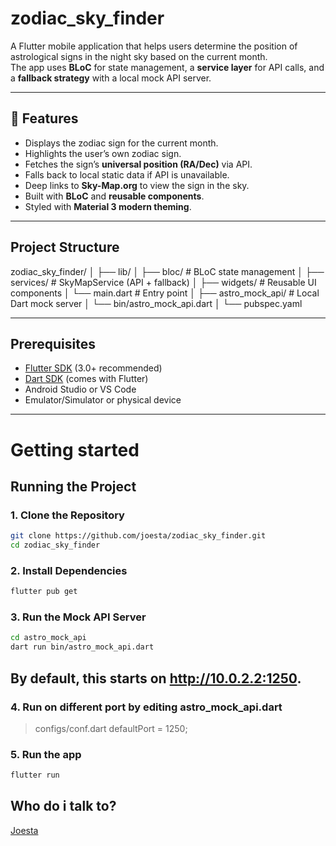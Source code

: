 # zodiac_sky_finder

A Flutter mobile application that helps users determine the position of astrological signs in the night sky based on the current month.  
The app uses **BLoC** for state management, a **service layer** for API calls, and a **fallback strategy** with a local mock API server.

---

## 🚀 Features
- Displays the zodiac sign for the current month.
- Highlights the user’s own zodiac sign.
- Fetches the sign’s **universal position (RA/Dec)** via API.
- Falls back to local static data if API is unavailable.
- Deep links to **Sky-Map.org** to view the sign in the sky.
- Built with **BLoC** and **reusable components**.
- Styled with **Material 3 modern theming**.
---

## Project Structure

zodiac_sky_finder/
│
├── lib/
│ ├── bloc/ # BLoC state management
│ ├── services/ # SkyMapService (API + fallback)
│ ├── widgets/ # Reusable UI components
│ └── main.dart # Entry point
│
├── astro_mock_api/ # Local Dart mock server
│ └── bin/astro_mock_api.dart
│
└── pubspec.yaml

---

## Prerequisites
- [Flutter SDK](https://docs.flutter.dev/get-started/install) (3.0+ recommended)
- [Dart SDK](https://dart.dev/get-dart) (comes with Flutter)
- Android Studio or VS Code
- Emulator/Simulator or physical device

---
# Getting started

## Running the Project

### 1. Clone the Repository
``` bash
git clone https://github.com/joesta/zodiac_sky_finder.git
cd zodiac_sky_finder
```

### 2. Install Dependencies
``` bash
flutter pub get
```

### 3. Run the Mock API Server
``` bash  
cd astro_mock_api
dart run bin/astro_mock_api.dart
```
## By default, this starts on http://10.0.2.2:1250.

### 4. Run on different port by editing astro_mock_api.dart
 > configs/conf.dart defaultPort = 1250;

### 5. Run the app
``` bash
flutter run
```

## Who do i talk to? 
[Joesta](https://github.com/joesta)